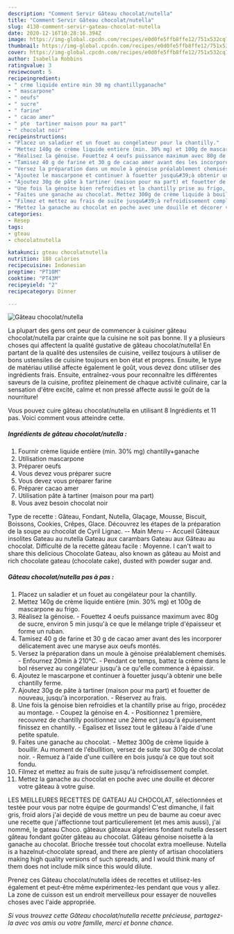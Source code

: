 ```yaml
---
description: "Comment Servir Gâteau chocolat/nutella"
title: "Comment Servir Gâteau chocolat/nutella"
slug: 4130-comment-servir-gateau-chocolat-nutella
date: 2020-12-16T10:28:16.394Z
image: https://img-global.cpcdn.com/recipes/e0d0fe5ffb8ffe12/751x532cq70/gateau-chocolatnutella-photo-principale-de-la-recette.jpg
thumbnail: https://img-global.cpcdn.com/recipes/e0d0fe5ffb8ffe12/751x532cq70/gateau-chocolatnutella-photo-principale-de-la-recette.jpg
cover: https://img-global.cpcdn.com/recipes/e0d0fe5ffb8ffe12/751x532cq70/gateau-chocolatnutella-photo-principale-de-la-recette.jpg
author: Isabella Robbins
ratingvalue: 3
reviewcount: 5
recipeingredient:
- " crme liquide entire min 30 mg chantillyganache"
- " mascarpone"
- " oeufs"
- " sucre"
- " farine"
- " cacao amer"
- " pte  tartiner maison pour ma part"
- " chocolat noir"
recipeinstructions:
- "Placez un saladier et un fouet au congélateur pour la chantilly."
- "Mettez 140g de crème liquide entière (min. 30% mg) et 100g de mascarpone au frigo."
- "Réalisez la génoise. Fouettez 4 oeufs puissance maximum avec 80g de sucre, environ 5 min jusqu&#39;à ce que le mélange triple d&#39;épaisseur et forme un ruban."
- "Tamisez 40 g de farine et 30 g de cacao amer avant des les incorporer délicatement avec une maryse aux oeufs montés."
- "Versez la préparation dans un moule à génoise préalablement chemisés.  Enfournez 20min à 210°C. Pendant ce temps, battez la crème dans le bol réservez au congélateur jusqu&#39;à ce qu&#39;elle commence à épaissir."
- "Ajoutez le mascarpone et continuer à fouetter jusqu&#39;à obtenir une belle chantilly ferme."
- "Ajoutez 30g de pâte à tartiner (maison pour ma part) et fouetter de nouveau, jusqu&#39;à incorporation.  Réservez au frais."
- "Une fois la génoise bien refroidies et la chantilly prise au frigo, procédez au montage. Coupez la génoise en 4. Positionnez 1 première, recouvrez de chantilly positionnez une 2ème ect jusqu&#39;à épuisement finissez en chantilly. Egalisez et lissez tout le gâteau à l&#39;aide d&#39;une petite spatule."
- "Faites une ganache au chocolat. Mettez 300g de crème liquide à bouillir. Au moment de l&#39;ébullition, versez de suite sur 300g de chocolat noir. Remuez à l&#39;aide d&#39;une cuillère en bois jusqu&#39;à ce que tout soit fondu."
- "Filmez et mettez au frais de suite jusqu&#39;à refroidissement complet."
- "Mettez la ganache au chocolat en poche avec une douille et décorer votre gâteau à votre guise."
categories:
- Resep
tags:
- gteau
- chocolatnutella

katakunci: gteau chocolatnutella 
nutrition: 188 calories
recipecuisine: Indonesian
preptime: "PT10M"
cooktime: "PT43M"
recipeyield: "2"
recipecategory: Dinner

---
```



![Gâteau chocolat/nutella](https://img-global.cpcdn.com/recipes/e0d0fe5ffb8ffe12/751x532cq70/gateau-chocolatnutella-photo-principale-de-la-recette.jpg)

La plupart des gens ont peur de commencer à cuisiner gâteau chocolat/nutella par crainte que la cuisine ne soit pas bonne. Il y a plusieurs choses qui affectent la qualité gustative de gâteau chocolat/nutella! En partant de la qualité des ustensiles de cuisine, veillez toujours à utiliser de bons ustensiles de cuisine toujours en bon état et propres. Ensuite, le type de matériau utilisé affecte également le goût, vous devez donc utiliser des ingrédients frais. Ensuite, entraînez-vous pour reconnaître les différentes saveurs de la cuisine, profitez pleinement de chaque activité culinaire, car la sensation d'être excité, calme et non pressé affecte aussi le goût de la nourriture!

<!--inarticleads1-->

Vous pouvez cuire gâteau chocolat/nutella en utilisant 8 Ingrédients et 11 pas. Voici comment vous atteindre cette.

##### Ingrédients de gâteau chocolat/nutella :

1. Fournir  crème liquide entière (min. 30% mg) chantilly+ganache
1. Utilisation  mascarpone
1. Préparer  oeufs
1. Vous devez vous préparer  sucre
1. Vous devez vous préparer  farine
1. Préparer  cacao amer
1. Utilisation  pâte à tartiner (maison pour ma part)
1. Vous avez besoin  chocolat noir


Type de recette : Gâteau, Fondant, Nutella, Glaçage, Mousse, Biscuit, Boissons, Cookies, Crêpes, Glace. Découvrez les étapes de la préparation de la soupe au chocolat de Cyril Lignac. -- Main Menu -- Accueil Gâteaux insolites Gateau au nutella Gateau aux carambars Gateau aux Gâteau au chocolat. Difficulté de la recette gâteau facile : Moyenne. I can&#39;t wait to share this delicious Chocolate Gateau, also known as gâteau au Moist and rich chocolate gateau (chocolate cake), dusted with powder sugar and. 

<!--inarticleads2-->

##### Gâteau chocolat/nutella pas à pas :

1. Placez un saladier et un fouet au congélateur pour la chantilly.
1. Mettez 140g de crème liquide entière (min. 30% mg) et 100g de mascarpone au frigo.
1. Réalisez la génoise. - Fouettez 4 oeufs puissance maximum avec 80g de sucre, environ 5 min jusqu&#39;à ce que le mélange triple d&#39;épaisseur et forme un ruban.
1. Tamisez 40 g de farine et 30 g de cacao amer avant des les incorporer délicatement avec une maryse aux oeufs montés.
1. Versez la préparation dans un moule à génoise préalablement chemisés.  - Enfournez 20min à 210°C. - Pendant ce temps, battez la crème dans le bol réservez au congélateur jusqu&#39;à ce qu&#39;elle commence à épaissir.
1. Ajoutez le mascarpone et continuer à fouetter jusqu&#39;à obtenir une belle chantilly ferme.
1. Ajoutez 30g de pâte à tartiner (maison pour ma part) et fouetter de nouveau, jusqu&#39;à incorporation.  - Réservez au frais.
1. Une fois la génoise bien refroidies et la chantilly prise au frigo, procédez au montage. - Coupez la génoise en 4. - Positionnez 1 première, recouvrez de chantilly positionnez une 2ème ect jusqu&#39;à épuisement finissez en chantilly. - Egalisez et lissez tout le gâteau à l&#39;aide d&#39;une petite spatule.
1. Faites une ganache au chocolat. - Mettez 300g de crème liquide à bouillir. Au moment de l&#39;ébullition, versez de suite sur 300g de chocolat noir. - Remuez à l&#39;aide d&#39;une cuillère en bois jusqu&#39;à ce que tout soit fondu.
1. Filmez et mettez au frais de suite jusqu&#39;à refroidissement complet.
1. Mettez la ganache au chocolat en poche avec une douille et décorer votre gâteau à votre guise.


LES MEILLEURES RECETTES DE GATEAU AU CHOCOLAT, sélectionnées et testée pour vous par notre équipe de gourmands! C&#39;est dimanche, il fait gris, froid alors j&#39;ai deçidé de vous mettre un peu de baume au coeur avec une recette que j&#39;affectionne tout particulierement (et mes amis aussi), j&#39;ai nommé, le gateau Choco. gâteaux gâteaux algériens fondant nutella dessert gâteau fondant goûter gâteau au chocolat. Gâteau génoise noisette à la ganache au chocolat. Brioche tressée tout chocolat extra moelleuse. Nutella is a hazelnut-chocolate spread, and there are plenty of artisan chocolatiers making high quality versions of such spreads, and I would think many of them does not include milk since this would dilute. 

<!--inarticleads1-->

<p>
Prenez ces Gâteau chocolat/nutella idées de recettes et utilisez-les également et peut-être même expérimentez-les pendant que vous y allez. La zone de cuisson est un endroit merveilleux pour essayer de nouvelles choses avec l'aide appropriée.
</p>

<p>
<i>Si vous trouvez cette Gâteau chocolat/nutella recette précieuse, partagez-la avec vos amis ou votre famille, merci et bonne chance.</i>
</p>
